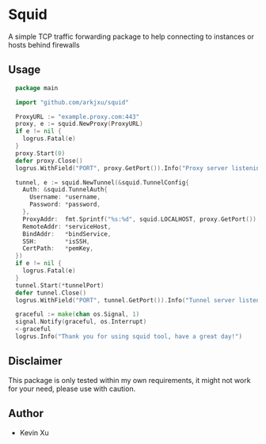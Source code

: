 # Squid

A simple TCP traffic forwarding package to help connecting to instances or hosts behind firewalls

## Usage

```go
  package main

  import "github.com/arkjxu/squid"

  ProxyURL := "example.proxy.com:443"
  proxy, e := squid.NewProxy(ProxyURL)
  if e != nil {
    logrus.Fatal(e)
  }
  proxy.Start(0)
  defer proxy.Close()
  logrus.WithField("PORT", proxy.GetPort()).Info("Proxy server listening...")

  tunnel, e := squid.NewTunnel(&squid.TunnelConfig{
    Auth: &squid.TunnelAuth{
      Username: *username,
      Password: *password,
    },
    ProxyAddr:  fmt.Sprintf("%s:%d", squid.LOCALHOST, proxy.GetPort()),
    RemoteAddr: *serviceHost,
    BindAddr:   *bindService,
    SSH:        *isSSH,
    CertPath:   *pemKey,
  })
  if e != nil {
    logrus.Fatal(e)
  }
  tunnel.Start(*tunnelPort)
  defer tunnel.Close()
  logrus.WithField("PORT", tunnel.GetPort()).Info("Tunnel server listening...")

  graceful := make(chan os.Signal, 1)
  signal.Notify(graceful, os.Interrupt)
  <-graceful
  logrus.Info("Thank you for using squid tool, have a great day!")
```

## Disclaimer

This package is only tested within my own requirements,
it might not work for your need, please use with caution.

## Author

* Kevin Xu
